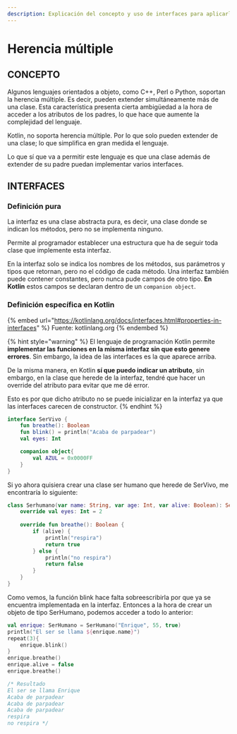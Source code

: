 ```yaml
---
description: Explicación del concepto y uso de interfaces para aplicarlo.
---
```


# Herencia múltiple

## CONCEPTO

Algunos lenguajes orientados a objeto, como C++, Perl o Python, soportan la herencia múltiple. Es decir, pueden extender simultáneamente más de una clase. Esta característica presenta cierta ambigüedad a la hora de acceder a los atributos de los padres, lo que hace que aumente la complejidad del lenguaje.

Kotlin, no soporta herencia múltiple. Por lo que solo pueden extender de una clase; lo que simplifica en gran medida el lenguaje.&#x20;

Lo que sí que va a permitir este lenguaje es que una clase además de extender de su padre puedan implementar varios interfaces.

## INTERFACES

### Definición pura

La interfaz es una clase abstracta pura, es decir, una clase donde se indican los métodos, pero no se implementa ninguno.&#x20;

Permite al programador establecer una estructura que ha de seguir toda clase que implemente esta interfaz.&#x20;

En la interfaz solo se indica los nombres de los métodos, sus parámetros y tipos que retornan, pero no el código de cada método. Una interfaz también puede contener constantes, pero nunca pude campos de otro tipo.  **En Kotlin** estos campos se declaran dentro de un `companion object`.

### Definición específica en Kotlin

{% embed url="https://kotlinlang.org/docs/interfaces.html#properties-in-interfaces" %}
Fuente: kotlinlang.org
{% endembed %}

{% hint style="warning" %}
El lenguaje de programación Kotlin permite **implementar las funciones en la misma interfaz sin que esto genere errores**. Sin embargo, la idea de las interfaces es la que aparece arriba.

De la misma manera, en Kotlin **sí que puedo indicar un atributo**, sin embargo, en la clase que herede de la interfaz, tendré que hacer un override del atributo para evitar que me dé error.&#x20;

Esto es por que dicho atributo no se puede inicializar en la interfaz ya que las interfaces carecen de constructor.
{% endhint %}

```kotlin
interface SerVivo {
    fun breathe(): Boolean
    fun blink() = println("Acaba de parpadear")
    val eyes: Int

    companion object{
        val AZUL = 0x0000FF
    }
}
```

Si yo ahora quisiera crear una clase ser humano que herede de SerVivo, me encontraría lo siguiente:

```kotlin
class Serhumano(var name: String, var age: Int, var alive: Boolean): SerVivo {
    override val eyes: Int = 2
    
    override fun breathe(): Boolean {
        if (alive) {
            println("respira")
            return true
        } else {
            println("no respira")
            return false
        }
    }
}
```

Como vemos, la función blink hace falta sobreescribirla por que ya se encuentra implementada en la interfaz. Entonces a la hora de crear un objeto de tipo SerHumano, podemos acceder a todo lo anterior:

```kotlin
val enrique: SerHumano = SerHumano("Enrique", 55, true)
println("El ser se llama ${enrique.name}")
repeat(3){
    enrique.blink()
}
enrique.breathe()
enrique.alive = false
enrique.breathe()

/* Resultado
El ser se llama Enrique
Acaba de parpadear
Acaba de parpadear
Acaba de parpadear
respira
no respira */
```
